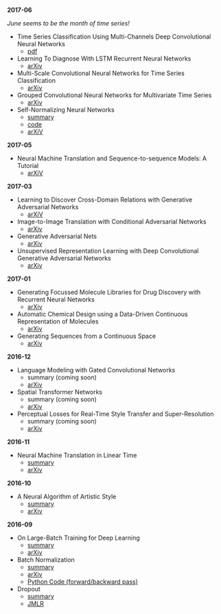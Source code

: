 **2017-06**

*June seems to be the month of time series!*

- Time Series Classification Using Multi-Channels Deep Convolutional Neural Networks
  - [pdf](https://pdfs.semanticscholar.org/b94c/cb595375bf57617575454b418fc6371b1d7c.pdf)
- Learning To Diagnose With LSTM Recurrent Neural Networks
  - [arXiv](https://arxiv.org/abs/1511.03677)
- Multi-Scale Convolutional Neural Networks for Time Series Classification
  - [arXiv](https://arxiv.org/abs/1603.06995)
- Grouped Convolutional Neural Networks for Multivariate Time Series
  - [arXiv](https://arxiv.org/abs/1703.09938)
- Self-Normalizing Neural Networks
  - [summary](https://github.com/kevinzakka/research-paper-notes/blob/master/snn.md)
  - [code](https://github.com/kevinzakka/research-paper-notes/blob/master/self_normalizing_nets.ipynb)
  - [arXiV](https://arxiv.org/abs/1706.02515)

**2017-05**

- Neural Machine Translation and Sequence-to-sequence Models: A Tutorial
  - [arXiV](https://arxiv.org/abs/1703.01619)

**2017-03**

- Learning to Discover Cross-Domain Relations with Generative Adversarial Networks
  - [arXiV](https://arxiv.org/abs/1703.05192)
- Image-to-Image Translation with Conditional Adversarial Networks
  - [arXiv](https://arxiv.org/abs/1611.07004)
- Generative Adversarial Nets
  - [arXiv](https://arxiv.org/abs/1406.2661)
- Unsupervised Representation Learning with Deep Convolutional Generative Adversarial Networks
  - [arXiv](https://arxiv.org/abs/1511.06434)

**2017-01**

- Generating Focussed Molecule Libraries for Drug Discovery with Recurrent Neural Networks
  - [arXiv](https://arxiv.org/abs/1701.01329)
- Automatic Chemical Design using a Data-Driven Continuous Representation of Molecules
  - [arXiv](https://arxiv.org/abs/1610.02415)
- Generating Sequences from a Continuous Space
  - [arXiv](https://arxiv.org/abs/1511.06349)

**2016-12**

- Language Modeling with Gated Convolutional Networks
  - summary (coming soon)
  - [arXiv](https://arxiv.org/abs/1612.08083)
- Spatial Transformer Networks
  - summary (coming soon)
  - [arXiv](https://arxiv.org/abs/1506.02025)
- Perceptual Losses for Real-Time Style Transfer and Super-Resolution
  - summary (coming soon)
  - [arXiv](https://arxiv.org/abs/1603.08155)

**2016-11**

- Neural Machine Translation in Linear Time
  - [summary](https://github.com/kevinzakka/research-paper-notes/blob/master/linear_time_nmt.md)
  - [arXiv](https://arxiv.org/abs/1610.10099)

**2016-10**

- A Neural Algorithm of Artistic Style
  - [summary]()
  - [arXiv](https://arxiv.org/abs/1508.06576)

**2016-09**

- On Large-Batch Training for Deep Learning
  - [summary](https://github.com/kevinzakka/research-paper-notes/blob/master/large_batch_training.md)
  - [arXiv](http://128.84.21.199/abs/1609.04836)
- Batch Normalization
  - [summary](https://github.com/kevinzakka/research-paper-notes/blob/master/batch_normalization.md)
  - [arXiv](https://arxiv.org/abs/1502.03167)
  - [Python Code (forward/backward pass)](https://github.com/kevinzakka/research-paper-notes/blob/master/batch_norm.py)
- Dropout
  - [summary](https://github.com/kevinzakka/research-paper-notes/blob/master/dropout.md)
  - [JMLR](http://www.jmlr.org/papers/v15/srivastava14a.html)
